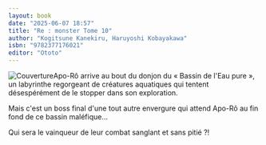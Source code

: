 ```yaml
---
layout: book
date: "2025-06-07 18:57"
title: "Re : monster Tome 10"
author: "Kogitsune Kanekiru, Haruyoshi Kobayakawa"
isbn: "9782377176021"
editor: "Ototo"
---
```

![Couverture](/img/9782377176021.jpeg)Apo-Rô arrive au bout du donjon du « Bassin de l'Eau pure », un labyrinthe regorgeant de créatures aquatiques qui tentent désespérément de le stopper dans son exploration.

Mais c'est un boss final d'une tout autre envergure qui attend Apo-Rô au fin fond de ce bassin maléfique...

Qui sera le vainqueur de leur combat sanglant et sans pitié ?!